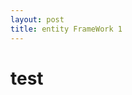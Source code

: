 ```yaml
---
layout: post
title: entity FrameWork 1
---
```


<html>
  <head>
    <title>dfsdf</title>
  </head>
  
  <body>
  <h1> test </h1>
  </body>
  
</html>

